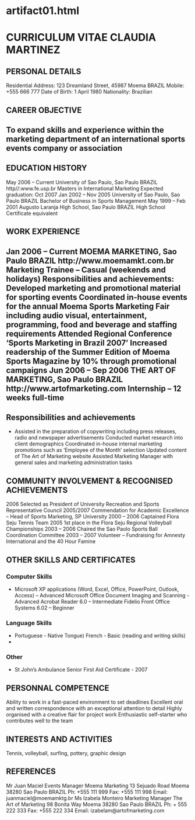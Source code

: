 # artifact01.html

<!DOCTYPE>

<html>

<head> </head>

<body>
<h1>CURRICULUM VITAE CLAUDIA MARTINEZ</h1>
<h2> PERSONAL DETAILS</h2>
  <p>Residential Address: 123 Dreamland Street, 45987 Moema BRAZIL
Mobile: +555 666 777
Date of Birth: 1  April 1980
Nationality: Brazilian</p>
<h2>CAREER OBJECTIVE<h2>
  <p>To expand skills and experience within the marketing department of an 
international sports events company or association</p>
<h2>EDUCATION HISTORY</h2>
  <p>May 2006 – Current 
University of Sao Paulo, Sao Paulo BRAZIL
http//:www.fe.usp.br
Masters in International Marketing
Expected graduation: Oct 2007
Jan 2002 – Nov 2005 
University of Sao Paulo, Sao Paulo BRAZIL
Bachelor of Business in Sports Management
May 1999 – Feb 2001 
Augusto Laranja High School, Sao Paulo BRAZIL
High School Certificate equivalent</p>
<h2>WORK EXPERIENCE<h2>
  <p>Jan 2006 – Current
MOEMA MARKETING, Sao Paulo BRAZIL
http://www.moemamkt.com.br
Marketing Trainee – Casual (weekends and holidays)
Responsibilities and achievements:
Developed marketing and promotional material for sporting events
Coordinated in-house events for the annual Moema Sports Marketing Fair 
including audio visual, entertainment, programming, food and beverage and 
staffing requirements
Attended Regional Conference ‘Sports Marketing in Brazil 2007’
Increased readership of the Summer Edition of Moema Sports Magazine by 10% 
through promotional campaigns
Jun 2006 – Sep 2006
THE ART OF MARKETING, Sao Paulo BRAZIL
http://www.artofmarketing.com
Internship – 12 weeks full-time</p>
<h2>Responsibilities and achievements</h2>
 <ul>
   <li>Assisted in the preparation of copywriting including press releases, radio 
and newspaper advertisements
Conducted market research into client demographics
Coordinated in-house internal marketing promotions such as ‘Employee of 
the Month’ selection
Updated content of The Art of Marketing website
Assisted Marketing Manager with general sales and marketing administration 
tasks</li>
   </ul>
<h2>COMMUNITY INVOLVEMENT & RECOGNISED ACHIEVEMENTS</h2> 
  <p>2006 Selected as President of University Recreation and Sports 
Representative Council
2005/2007         Commendation for Academic Excellence – Head of Sports 
Marketing, SP University
2000 – 2006 Captained Flora Seju Tennis Team
2005 1st place in the Flora Seju Regional Volleyball 
Championships
2003 – 2006 Chaired the Sao Paolo Sports Ball Coordination Committee
2003 – 2007 Volunteer – Fundraising for Amnesty International 
and the 40 Hour Famine</>
<h2>OTHER SKILLS AND CERTIFICATES</h2>
   
  <h3>Computer Skills</h3>
  <ul>
    <li>Microsoft XP applications (Word, Excel, Office, PowerPoint, Outlook, 
Access) – Advanced
Microsoft Office Document Imaging and Scanning - Advanced
Acrobat Reader 6.0 – Intermediate
Fidelio Front Office Systems 6.02 – Beginner</li>
    </ul>
  <h3>Language Skills</h3>
  <ul>
    <li>Portuguese - Native Tongue)
French - Basic (reading and writing skills)<li>
    </ul>
   <h3>Other</h3>
<ul>
  <li>St John’s Ambulance Senior First Aid Certificate - 2007</li>
  </ul>
<h2>PERSONNAL COMPETENCE</h2>
  <p>Ability to work in a fast-paced environment to set deadlines
Excellent oral and written correspondence with an exceptional attention to 
detail
Highly organised with a creative flair for project work
Enthusiastic self-starter who contributes well to the team</p>
  
  <h2>INTERESTS AND ACTIVITIES</h2>
  <p>Tennis, volleyball, surfing, pottery, graphic design</p>
<h2>REFERENCES</h2>
  <p>Mr Juan Maciel
Events Manager
Moema Marketing
13 Sejuado Road
Moema 38280
Sao Paulo BRAZIL
Ph:   +555 111 999
Fax: +555 111 998
Email: juanmaciel@moemamktg.br
Ms Izabela Monteiro
Marketing Manager
The Art of Marketing
98 Bonita Way
Moema 38280
Sao Paulo BRAZIL
Ph: + 555 222 333
Fax: +555 222 334
Email: izabelam@artofmarketing.com</p>



</body>

</html>
